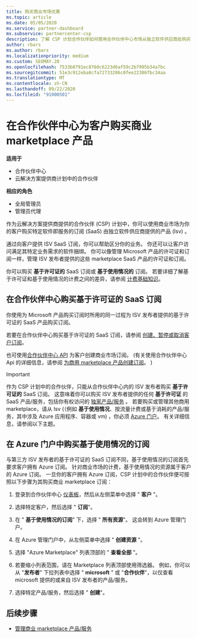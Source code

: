 ```yaml
---
title: 购买商业市场优惠
ms.topic: article
ms.date: 05/05/2020
ms.service: partner-dashboard
ms.subservice: partnercenter-csp
description: 了解 CSP 计划合作伙伴如何使用合作伙伴中心市场从独立软件供应商处购买 SaaS 产品/服务 (Isv) 。
author: rbars
ms.author: rbars
ms.localizationpriority: medium
ms.custom: SEOMAY.20
ms.openlocfilehash: 7533b0791ec8760c6223d6af59c2b7995b34a7bc
ms.sourcegitcommit: 51e3c912eba8cfa72733206c0fee22386fbc34aa
ms.translationtype: MT
ms.contentlocale: zh-CN
ms.lasthandoff: 09/22/2020
ms.locfileid: "91000501"
---
```

# <a name="purchase-commercial-marketplace-products-for-your-customers-in-partner-center"></a>在合作伙伴中心为客户购买商业 marketplace 产品

**适用于**

- 合作伙伴中心
- 云解决方案提供商计划中的合作伙伴

**相应的角色**

- 全局管理员
- 管理员代理

作为云解决方案提供商提供的合作伙伴 (CSP) 计划中，你可以使用商业市场为你的客户购买特定软件即服务的订阅 (SaaS) 由独立软件供应商提供的产品 (Isv) 。 

通过向客户提供 ISV SaaS 订阅，你可以帮助区分你的业务。 你还可以让客户访问满足其特定业务需求的软件捆绑。 你可以像管理 Microsoft 产品的许可证和订阅一样，管理 ISV 发布者提供的这些 marketplace SaaS 产品的许可证和订阅。

你可以购买 **基于许可证的** SaaS 订阅或 **基于使用情况的** 订阅。 若要详细了解基于许可证和基于使用情况的计费之间的差异，请参阅 [计费基础知识](billing-basics.md)。

## <a name="purchase-license-based-saas-subscriptions-in-partner-center"></a>在合作伙伴中心购买基于许可证的 SaaS 订阅

你使用为 Microsoft 产品购买订阅时所用的同一过程为 ISV 发布者提供的基于许可证的 SaaS 产品购买订阅。

若要在合作伙伴中心购买基于许可证的 SaaS 订阅，请参阅 [创建、暂停或取消客户订阅](create-a-new-subscription.md#create-a-new-subscription)。

也可使用[合作伙伴中心 API](/partner-center/develop/) 为客户创建商业市场订阅。  (有关使用合作伙伴中心 Api 的详细信息，请参阅 [为商用 marketplace 产品创建订阅](/partner-center/develop/create-subscription-azure-marketplace-products)。 ) 

>[!IMPORTANT]
> 作为 CSP 计划中的合作伙伴，只能从合作伙伴中心内的 ISV 发布者购买 **基于许可证的** SaaS 订阅。 这意味着你可以购买 ISV 发布者提供的任何 **基于许可证** 的 SaaS 产品/服务，包括你有权访问的 [独家产品/服务](csp-commercial-marketplace-discover.md#learn-about-marketplace-exclusive-offers) 。 若要购买或管理其他商用 marketplace，请从 Isv (（例如 **基于使用情况**、按流量计费或基于消耗的产品/服务，其中涉及 Azure 应用程序、容器或 vm) ，你必须 [Azure 门户](https://portal.azure.com/)。 有关详细信息，请参阅以下主题。

## <a name="purchase-usage-based-subscriptions-in-the-azure-portal"></a>在 Azure 门户中购买基于使用情况的订阅

与第三方 ISV 发布者的基于许可证的 SaaS 订阅不同，基于使用情况的订阅首先要求客户拥有 Azure 订阅。 针对商业市场的计费，基于使用情况的资源属于客户的 Azure 订阅。 一旦你的客户拥有 Azure 订阅，CSP 计划中的合作伙伴便可按照以下步骤为其购买商业 marketplace 订阅：

1. 登录到合作伙伴中心 [仪表板](https://partner.microsoft.com/dashboard)，然后从左侧菜单中选择 " **客户** "。

2. 选择特定客户，然后选择 " **订阅**"。  

3. 在 " **基于使用情况的订阅**" 下，选择 " **所有资源**"。 这会转到 Azure 管理门户。

4. 在 Azure 管理门户中，从左侧菜单中选择 " **创建资源** "。

5. 选择 "Azure Marketplace" 列表顶部的 " **查看全部** "。

6. 若要缩小列表范围，请在 Marketplace 列表顶部使用筛选器。 例如，你可以从 "**发布者**" 下拉列表中选择 " **microsoft** " 或 "**合作伙伴**"，以仅查看 microsoft 提供的或来自 ISV 发布者的产品/服务。

7. 选择特定产品/服务，然后选择 " **创建**"。

## <a name="next-steps"></a>后续步骤

- [管理商业 marketplace 产品/服务](csp-commercial-marketplace-purchase.md)